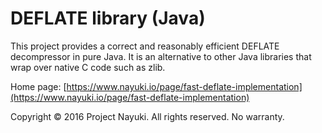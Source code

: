 DEFLATE library (Java)
======================

This project provides a correct and reasonably efficient DEFLATE decompressor in pure Java.
It is an alternative to other Java libraries that wrap over native C code such as zlib.

Home page: [https://www.nayuki.io/page/fast-deflate-implementation](https://www.nayuki.io/page/fast-deflate-implementation)

Copyright © 2016 Project Nayuki. All rights reserved. No warranty.
